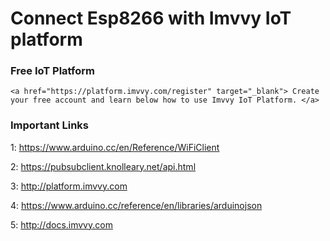# Connect Esp8266 with Imvvy IoT platform 
### Free IoT Platform

`<a href="https://platform.imvvy.com/register" target="_blank"> Create your free account and learn below how to use Imvvy IoT Platform. </a>`


### Important Links
1: https://www.arduino.cc/en/Reference/WiFiClient <br>

2: https://pubsubclient.knolleary.net/api.html

3: http://platform.imvvy.com

4: https://www.arduino.cc/reference/en/libraries/arduinojson

5: http://docs.imvvy.com

